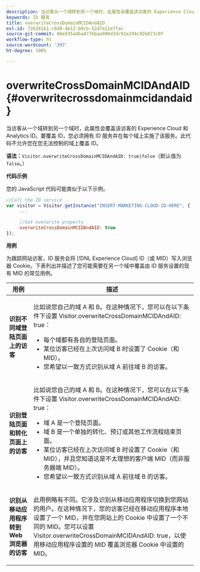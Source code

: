 ```yaml
---
description: 当访客从一个域转到另一个域时，此属性会覆盖该访客的 Experience Cloud 和 Analytics ID。要覆盖 ID，您必须拥有 ID 服务并在每个域上实施了该服务。此代码不允许您在您无法控制的域上覆盖 ID。
keywords: ID 服务
title: overwriteCrossDomainMCIDAndAID
exl-id: 726261b1-c8d0-4b12-b0cb-52d7e21e7fac
source-git-commit: 06e935a4ba4776baa900d3dc91e294c92b873c0f
workflow-type: ht
source-wordcount: '397'
ht-degree: 100%

---
```


# overwriteCrossDomainMCIDAndAID{#overwritecrossdomainmcidandaid}

当访客从一个域转到另一个域时，此属性会覆盖该访客的 Experience Cloud 和 Analytics ID。要覆盖 ID，您必须拥有 ID 服务并在每个域上实施了该服务。此代码不允许您在您无法控制的域上覆盖 ID。

**语法：**`Visitor.overwriteCrossDomainMCIDAndAID: true|false`（默认值为 `false`。）

**代码示例**

您的 JavaScript 代码可能类似于以下示例。

```js
//Call the ID service 
var visitor = Visitor.getInstance("INSERT-MARKETING-CLOUD-ID-HERE", { 
     ... 
 
     //Set overwrite property 
     overwriteCrossDomainMCIDAndAID: true 
}); 
```

**用例**

为跟踪网站访客，ID 服务会将 [!DNL Experience Cloud] ID（或 MID）写入浏览器 Cookie。下表列出并描述了您可能需要在另一个域中覆盖由 ID 服务设置的现有 MID 的常见用例。

<table id="table_FC1AF6551D6646E0BF1C4FB7C1316EBB"> 
 <thead> 
  <tr> 
   <th colname="col1" class="entry"> 用例 </th> 
   <th colname="col2" class="entry"> 描述 </th> 
  </tr> 
 </thead>
 <tbody> 
  <tr> 
   <td colname="col1"> <p> <b>识别不同域登陆页面上的访客</b> </p> </td> 
   <td colname="col2"> <p>比如说您自己的域 A 和 B。在这种情况下，您可以在以下条件下设置 <span class="codeph">Visitor.overwriteCrossDomainMCIDAndAID: true</span>： </p> <p> 
     <ul id="ul_FB4704BFE7134F1688E34BF1A36627B7"> 
      <li id="li_FF71FD1FB9DD4702B675A140FAD2B481">每个域都有各自的登陆页面。 </li> 
      <li id="li_78F75469D32D473B93148B46D35E67F1">某位访客已经在上次访问域 B 时设置了 Cookie（和 MID）。 </li> 
      <li id="li_305CE5138EEB43D3BF9CE38D1E7FFA04">您希望以一致方式识别从域 A 前往域 B 的访客。 </li> 
     </ul> </p> </td> 
  </tr> 
  <tr> 
   <td colname="col1"> <p> <b>识别登陆页面和转化页面上的访客</b> </p> </td> 
   <td colname="col2"> <p>比如说您自己的域 A 和 B。在这种情况下，您可以在以下条件下设置 <span class="codeph">Visitor.overwriteCrossDomainMCIDAndAID: true</span>： </p> 
    <ul id="ul_7BEBFD523A2F47AFB6963536E43692D0"> 
     <li id="li_71586080489340E2A6C0B263F231E3DE">域 A 是一个登陆页面。 </li> 
     <li id="li_4E3D3CB380EE4F1BAC4CD752194AE8DE">域 B 是一个单独的转化、预订或其他工作流程结束页面。 </li> 
     <li id="li_FB393B16CFAC4D2D9B2328EBA4573C1A">某位访客已经在上次访问域 B 时设置了 Cookie（和 MID），并且您知道这是不太理想的客户端 MID（而非服务器端 MID）。 </li> 
     <li id="li_36FC138530A4476A995C0F9FD73C41DE">您希望以一致方式识别从域 A 前往域 B 的访客。 </li> 
    </ul> </td> 
  </tr> 
  <tr> 
   <td colname="col1"> <p> <b>识别从移动应用程序转到 Web 浏览器的访客</b> </p> </td> 
   <td colname="col2"> <p>此用例略有不同。它涉及识别从移动应用程序切换到您网站的用户。在这种情况下，您的访客已经在移动应用程序本地设置了一个 MID，并在您网站上的 Cookie 中设置了一个不同的 MID。您可以设置 <span class="codeph">Visitor.overwriteCrossDomainMCIDAndAID: true</span>，以使用移动应用程序设置的 MID 覆盖浏览器 Cookie 中设置的 MID。 </p> </td> 
  </tr> 
 </tbody> 
</table>
